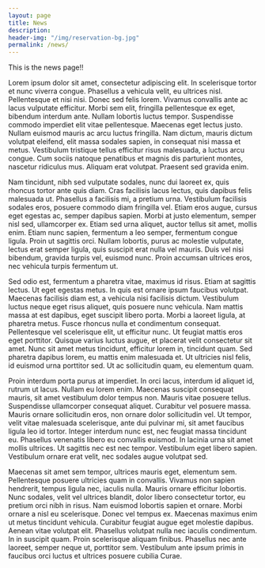 ```yaml
---
layout: page
title: News
description:
header-img: "/img/reservation-bg.jpg"
permalink: /news/
--- 
```


This is the news page!!



Lorem ipsum dolor sit amet, consectetur adipiscing elit. In scelerisque tortor et nunc viverra congue. Phasellus a vehicula velit, eu ultrices nisl. Pellentesque et nisi nisi. Donec sed felis lorem. Vivamus convallis ante ac lacus vulputate efficitur. Morbi sem elit, fringilla pellentesque ex eget, bibendum interdum ante. Nullam lobortis luctus tempor. Suspendisse commodo imperdiet elit vitae pellentesque. Maecenas eget lectus justo. Nullam euismod mauris ac arcu luctus fringilla. Nam dictum, mauris dictum volutpat eleifend, elit massa sodales sapien, in consequat nisi massa et metus. Vestibulum tristique tellus efficitur risus malesuada, a luctus arcu congue. Cum sociis natoque penatibus et magnis dis parturient montes, nascetur ridiculus mus. Aliquam erat volutpat. Praesent sed gravida enim.

Nam tincidunt, nibh sed vulputate sodales, nunc dui laoreet ex, quis rhoncus tortor ante quis diam. Cras facilisis lacus lectus, quis dapibus felis malesuada ut. Phasellus a facilisis mi, a pretium urna. Vestibulum facilisis sodales eros, posuere commodo diam fringilla vel. Etiam eros augue, cursus eget egestas ac, semper dapibus sapien. Morbi at justo elementum, semper nisl sed, ullamcorper ex. Etiam sed urna aliquet, auctor tellus sit amet, mollis enim. Etiam nunc sapien, fermentum a leo semper, fermentum congue ligula. Proin ut sagittis orci. Nullam lobortis, purus ac molestie vulputate, lectus erat semper ligula, quis suscipit erat nulla vel mauris. Duis vel nisi bibendum, gravida turpis vel, euismod nunc. Proin accumsan ultrices eros, nec vehicula turpis fermentum ut.

Sed odio est, fermentum a pharetra vitae, maximus id risus. Etiam at sagittis lectus. Ut eget egestas metus. In quis est ornare ipsum faucibus volutpat. Maecenas facilisis diam est, a vehicula nisi facilisis dictum. Vestibulum luctus neque eget risus aliquet, quis posuere nunc vehicula. Nam mattis massa at est dapibus, eget suscipit libero porta. Morbi a laoreet ligula, at pharetra metus. Fusce rhoncus nulla et condimentum consequat. Pellentesque vel scelerisque elit, ut efficitur nunc. Ut feugiat mattis eros eget porttitor. Quisque varius luctus augue, et placerat velit consectetur sit amet. Nunc sit amet metus tincidunt, efficitur lorem in, tincidunt quam. Sed pharetra dapibus lorem, eu mattis enim malesuada et. Ut ultricies nisl felis, id euismod urna porttitor sed. Ut ac sollicitudin quam, eu elementum quam.

Proin interdum porta purus at imperdiet. In orci lacus, interdum id aliquet id, rutrum ut lacus. Nullam eu lorem enim. Maecenas suscipit consequat mauris, sit amet vestibulum dolor tempus non. Mauris vitae posuere tellus. Suspendisse ullamcorper consequat aliquet. Curabitur vel posuere massa. Mauris ornare sollicitudin eros, non ornare dolor sollicitudin vel. Ut tempor, velit vitae malesuada scelerisque, ante dui pulvinar mi, sit amet faucibus ligula leo id tortor. Integer interdum nunc est, nec feugiat massa tincidunt eu. Phasellus venenatis libero eu convallis euismod. In lacinia urna sit amet mollis ultrices. Ut sagittis nec est nec tempor. Vestibulum eget libero sapien. Vestibulum ornare erat velit, nec sodales augue volutpat sed.

Maecenas sit amet sem tempor, ultrices mauris eget, elementum sem. Pellentesque posuere ultricies quam in convallis. Vivamus non sapien hendrerit, tempus ligula nec, iaculis nulla. Mauris ornare efficitur lobortis. Nunc sodales, velit vel ultrices blandit, dolor libero consectetur tortor, eu pretium orci nibh in risus. Nam euismod lobortis sapien et ornare. Morbi ornare a nisl eu scelerisque. Donec vel tempus ex. Maecenas maximus enim ut metus tincidunt vehicula. Curabitur feugiat augue eget molestie dapibus. Aenean vitae volutpat elit. Phasellus volutpat nulla nec iaculis condimentum. In in suscipit quam. Proin scelerisque aliquam finibus. Phasellus nec ante laoreet, semper neque ut, porttitor sem. Vestibulum ante ipsum primis in faucibus orci luctus et ultrices posuere cubilia Curae.